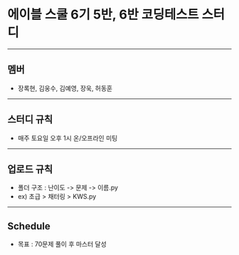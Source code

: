 # 에이블 스쿨 6기 5반, 6반 코딩테스트 스터디
---
## 멤버 
 - 장록현, 김웅수, 김예영, 장욱, 허동훈
---
## 스터디 규칙
 - 매주 토요일 오후 1시 온/오프라인 미팅
---
## 업로드 규칙
 - 폴더 구조 : 난이도 -> 문제 -> 이름.py
 - ex) 초급 > 채터링 > KWS.py
---
## Schedule
 - 목표 : 70문제 풀이 후 마스터 달성
